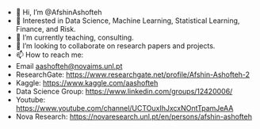 - 👋 Hi, I’m @AfshinAshofteh
- 👀 Interested in Data Science, Machine Learning, Statistical Learning, Finance, and Risk. 
- 🌱 I’m currently teaching, consulting.
- 💞️ I’m looking to collaborate on research papers and projects.
- 📫 How to reach me:
- Email               aashofteh@novaims.unl.pt
- ResearchGate:       https://www.researchgate.net/profile/Afshin-Ashofteh-2
- Kaggle:             https://www.kaggle.com/aashofteh
- Data Science Group: https://www.linkedin.com/groups/12420006/
- Youtube:            https://www.youtube.com/channel/UCTOuxIhJxcxNOntTpamJeAA
- Nova Research:      https://novaresearch.unl.pt/en/persons/afshin-ashofteh

<!---
AfshinAshofteh/AfshinAshofteh is a ✨ special ✨ repository because its `README.md` (this file) appears on your GitHub profile.
You can click the Preview link to take a look at your changes.
--->
